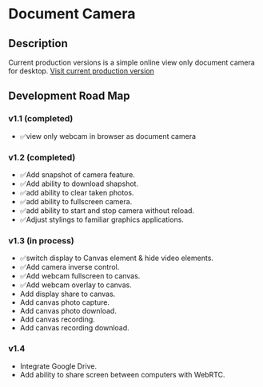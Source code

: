 # Document Camera

## Description
Current production versions is a simple online view only document camera for desktop.
[Visit current production version](https://apps4everyone.tech/apps/doc-cam/index.html)

## Development Road Map

  ### v1.1 (completed)
  - ✅view only webcam in browser as document camera
  
  ### v1.2 (completed)
  - ✅Add snapshot of camera feature.
  - ✅Add ability to download shapshot.
  - ✅add ability to clear taken photos.
  - ✅add ability to fullscreen camera.
  - ✅add ability to start and stop camera without reload.
  - ✅Adjust stylings to familiar graphics applications.

  ### v1.3 (in process)
  - ✅switch display to Canvas element & hide video elements.
  - ✅Add camera inverse control.
  - ✅Add webcam fullscreen to canvas.
  - ✅Add webcam overlay to canvas.
  - Add display share to canvas.
  - Add canvas photo capture.
  - Add canvas photo download.
  - Add canvas recording.
  - Add canvas recording download.

  ### v1.4
  - Integrate Google Drive.
  - Add ability to share screen between computers with WebRTC.
  
    
